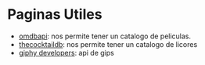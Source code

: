 # Paginas Utiles

+ [omdbapi](https://www.omdbapi.com/): nos permite tener un catalogo de peliculas.
+ [thecocktaildb](https://www.thecocktaildb.com/api.php): nos permite tener un catalogo de licores
+ [giphy developers](https://developers.giphy.com/): api de gips